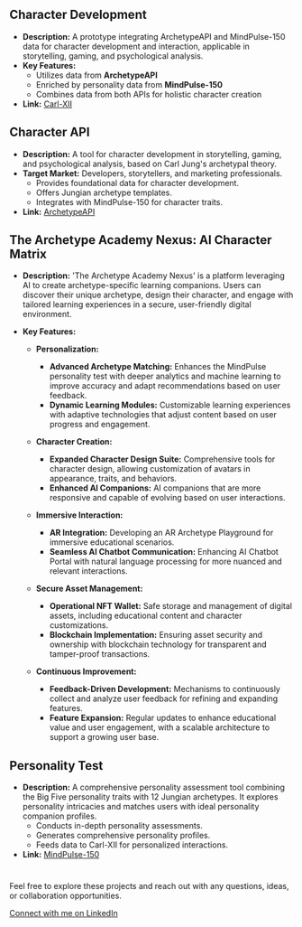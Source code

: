 <!-- ## Carl-XII

[![Archetype Academy Nexus](https://img.shields.io/badge/-Archetype%20Academy%20Nexus-green?style=for-the-badge)](https://github.com/jrq3rq/archetype-academy-nexus)

```css
                      [ Carl-XII ]
                     /     |      \
                    /      |       \
                   /       |        \
  [Character Creation] [Interaction] [Customization]
```

Prototype: [![Carl-XII](https://img.shields.io/badge/-Carl--XII-blue?style=for-the-badge)](https://carl-xii.web.app/)

| **Character Creation** |   **Character Interaction**    | **Character Customization**  |
| :--------------------: | :----------------------------: | :--------------------------: |
| Uses ArchetypeAPI data | Enriched by MindPulse-150 data | Combines data from both APIs |

### Character Creation

- Utilizes data from **ArchetypeAPI**

### Interaction

- Enriched by personality data from **MindPulse-150**

### Customization

- Combines data from **ArchetypeAPI** and insights from **MindPulse-150**

## ArchetypeAPI

[![ArchetypeAPI](https://img.shields.io/badge/-ArchetypeAPI-orange?style=for-the-badge)](https://us-central1-archetype-builder-api.cloudfunctions.net/api/archetypes)

```css
                  \       |        /
                   \      |       /
                    \     |      /
                    [ArchetypeAPI]
                   /       |       \
                  /        |        \
[Character Data] [Template Provision] [Personality Integration]
```

|               Character Data                |     Template Provision      |           Personality Integration            |
| :-----------------------------------------: | :-------------------------: | :------------------------------------------: |
| Foundational data for character development | Jungian archetype templates | Links with MindPulse-150 for trait alignment |

### Character Data

- Provides foundational data for Carl-XII character development

### Template Provision

- Offers Jungian archetype templates for Carl-XII customization

### Personality Integration

- Links with MindPulse-150 for character trait alignment

## MindPulse-150: The Archetype Academy Assessment

[![MindPulse-150](https://img.shields.io/badge/-MindPulse--150-brightgreen?style=for-the-badge)](https://mindpulse-150.web.app/)

```css
                  \         |        /
                   \        |       /
                    \       |      /
              [ MindPulse-150(Application) ]
                    /       |       \
                  /         |        \
   [Personality Test] [Data Analysis] [User Persona]
```

|        Personality Test         |           Data Analysis            |              User Persona               |
| :-----------------------------: | :--------------------------------: | :-------------------------------------: |
| In-depth personality assessment | Comprehensive personality profiles | Feeds data to Carl-XII for interactions |

### Personality Test

- In-depth user personality assessment

### Data Analysis

- Generates comprehensive personality profiles

### User Persona

- Feeds personality data to Carl-XII for personalized interactions
- Integrates with ArchetypeAPI for character customization -->

<!-- # Projects -->

<!-- Welcome to my little corner of the web where I tinker with ideas and bring them to life! This space is all about exploring different technologies and pushing boundaries. You'll find everything from Progressive Web Apps and Custom GPTs to my personal website. And then there's the Archetype Academy Nexus – a vibrant workshop where budding AI character alchemists can hone their craft, transforming raw ideas into well-defined, compelling characters. It’s not just a project; it’s an educational journey into the art of character creation and applied archetypal symbolism.

Dive in and see what I've been cooking up! If you have any questions, ideas, or would like to contribute in any way, please feel free to reach out. I'm always open to collaboration and love discussing these projects with fellow enthusiasts and curious minds alike! -->

<!-- Welcome to my digital playground where my ideas come to life! My passion lies in pushing the boundaries of technology, whether it's through building innovative applications, crafting AI-powered solutions, or sharing my thoughts on my personal website. -->

<!-- Welcome to my digital playground—a hub where innovation meets practicality. My passion for pushing the boundaries of technology manifests in creating cutting-edge applications and AI-powered solutions. Dive into my world of transformative projects and insights. -->

<!-- One of my flagship projects is the Archetype Academy Nexus – a unique educational platform that empowers aspiring AI character alchemists to:

- Master the art of character creation
- Apply archetypal symbolism to their creations
- Transform raw ideas into compelling, well-defined characters

Through the Nexus, I aim to provide not just a project, but an immersive learning experience that explores the intersection of AI, storytelling, and psychology. -->

<!-- ## Personal Website -->

<!-- ## Portfolio Website -->

<!-- - **Project Name:** James RRS Personal Website -->

<!-- - **Description:** Showcasing my professional work and skills, this portfolio site is developed using Bootstrap, HTML, CSS, and is hosted on AWS.
- **Link:** [jamesrrs.me](https://jamesrrs.me) -->

<!-- ## Progressive Web Applications (PWAs) -->

<!-- ### (Products as a Service) Consulting PWA -->

<!-- ### Consulting -->

<!-- - **Description:** Product development service focusing on AI agents, automation scripts, and progressive web applications. -->
  <!-- - The studio is involved in innovative tech solutions like RecapAI and MemoryPal, along with AI-powered projects like Carl-XII and ArchetypeAPI. -->
<!-- - **Marketing Channels:** Digital, industry events, and partnerships with tech incubators. -->
  <!-- - **Growth Strategy:** Expanding service offerings and exploring B2B collaborations. -->
<!-- - **Website:** [Studiovoice2fly.com](https://studiovoice2fly.com/) -->

<!-- ### (Product as a 'Personal' Service) Research PWA -->

<!-- ### Research -->

<!-- - **Project Name:** James RRS -->

<!-- - **Description:** A dedicated progressive web application for personal research and concept exploration.
- **Link:** [jamesrrs-projects-app.web.app](https://jamesrrs-projects-app.web.app/) -->

<!-- ## Custom GPTs & AI-powered Solutions

> **Note:** This section showcases a range of AI-powered solutions tailored for diverse business needs—from strategic planning and brand management to creative storytelling and project feedback. Each project is designed to leverage advanced AI capabilities to provide targeted, actionable insights and foster growth in its respective field.

### Strategic Business Partner

- **Description:** StrategicBusinessPartner-GPT is an AI platform aimed at enhancing small and medium-sized businesses, especially in blue-collar and artisan sectors, through deep SWOT analysis. It offers customized strategic planning, user profiling, and actionable insights using real-time data and benchmarks. Additionally, it provides educational resources on industry trends for informed decision-making, supports growth, and improves positioning. Its user-friendly interface and data privacy commitment make it a vital partner for entrepreneurial success.
- **Link:** [Strategic Business Partner GPT](https://chat.openai.com/g/g-3aqW0lmMT-strategic-business-partner)

### Brand Tranformation

- **Description:** An AI tool, designed for use in the GPT store, that transforms brand identity using design, psychological archetypes, and data-driven insights.
- **Link:** [Archetype Brand Transformer GPT](https://chat.openai.com/g/g-SXTcCxFtV-archetype-brand-transformer)

### Business Rebranding

- **Description:** BusinessRebranding-GPT is a GPT app that helps businesses through the rebranding process by generating ideas ranging from closely related to original identity to innovative concepts. It balances creativity with practicality, ensuring feasible suggestions. Ideal for businesses aiming to refresh their image or pivot strategy, it provides tailored advice for growth and relevance.
- **Link:** [Busines Rebranding GPT](https://chat.openai.com/g/g-np3Dj7gOE-business-rebranding-tool)

### Creative Writing and Storytelling

- **Description:** A GPT store application designed to assist writers by generating original narrative ideas from existing stories or user inputs. It offers a range of prompts to produce creative story ideas, each with unique titles and summaries.
- **Link:** [StorySpinner GPT](https://chat.openai.com/g/g-7T3hhDJO7-storyspinner)

### Business Advising

- **Description:** RebelAdvisor-GPT is a critical business advising tool that offers honest, constructive feedback to refine business projects. It helps identify potential shortcomings and provides actionable suggestions for improvement, fostering development and innovation. By encouraging critical assessment, RebelAdvisor-GPT ensures thorough scrutiny of projects for quality outcomes, making it a valuable asset for idea validation, attention generation, and revenue increase.
- **Link:** [Rebel Advisor GPT](https://chat.openai.com/g/g-KjtcrDj33-rebel-advisor) -->

## Character Development

- **Description:** A prototype integrating ArchetypeAPI and MindPulse-150 data for character development and interaction, applicable in storytelling, gaming, and psychological analysis.
  <!-- - **Target Market:** Tech-savvy small businesses and creative professionals. -->
  <!-- - **Marketing Channels:** Game developers, educators, psychologists, and creative writers. -->
- **Key Features:**
  - Utilizes data from **ArchetypeAPI**
  - Enriched by personality data from **MindPulse-150**
  - Combines data from both APIs for holistic character creation
- **Link:** [Carl-XII](https://carl-xii.web.app/)

## Character API

- **Description:** A tool for character development in storytelling, gaming, and psychological analysis, based on Carl Jung's archetypal theory.
- **Target Market:** Developers, storytellers, and marketing professionals.
  - Provides foundational data for character development.
  - Offers Jungian archetype templates.
  - Integrates with MindPulse-150 for character traits.
- **Link:** [ArchetypeAPI](https://us-central1-archetype-builder-api.cloudfunctions.net/api/archetypes)

<!-- Introducing The Archetype Academy, a groundbreaking digital education platform that empowers users to create, collect, and interact with AI-powered companions. Our innovative suite of tools, including a symbolic character design suite, AR Archetype Playground, AI Chatbot Portal, and secure NFT Wallet, provides a seamless and engaging experience for personalized learning.

Through our proprietary MindPulse personality test, users are matched with unique archetypes that serve as the foundation for their AI companions. These intelligent characters, built using advanced AI technology and customizable via our intuitive design suite, become powerful tools for self-discovery and growth.

The Archetype Academy offers a secure and user-friendly environment for managing and storing these tokenized assets, leveraging the power of blockchain technology. Our AR Archetype Playground brings these companions to life, allowing users to interact with them in immersive, real-world settings.

As we continue to refine and expand our platform, we remain committed to pushing the boundaries of what's possible in digital education. Join us on this exciting journey and unlock the potential of personalized learning with The Archetype Academy. -->

<!-- - **Description:** Create, collect, and learn with AI-powered archetype-specific learning companions. Discover your archetype, design your character, and embark on a personalized learning journey in our secure, interactive digital world. -->
  <!-- - **Target Market:** AR enthusiasts, game developers, storytellers, and educators. -->
<!-- - **Key Features:**
  - Personalization:
    - MindPulse personality test for archetype matching
    - Customizable and interactive learning experiences (demo stages)
  - Character Creation:
    - Symbolic character design suite
    - AI-powered companions for personalized learning
    - User-friendly platform for creating and collecting characters (demo stages)
  - Immersive Interaction:
    - AR Archetype Playground for immersive interaction (concept stages)
    - AI Chatbot Portal for seamless communication (demo stages)
  - Secure Asset Management:
    - Secure NFT Wallet for managing tokenized assets (concept stages)
    - Blockchain technology for asset security and ownership (concept stages)
  - Continuous Improvement:
    - Continuous refinement and expansion of features -->

## The Archetype Academy Nexus: AI Character Matrix

- **Description:** 'The Archetype Academy Nexus' is a platform leveraging AI to create archetype-specific learning companions. Users can discover their unique archetype, design their character, and engage with tailored learning experiences in a secure, user-friendly digital environment.

- **Key Features:**

  - **Personalization:**

    - **Advanced Archetype Matching:** Enhances the MindPulse personality test with deeper analytics and machine learning to improve accuracy and adapt recommendations based on user feedback.
    - **Dynamic Learning Modules:** Customizable learning experiences with adaptive technologies that adjust content based on user progress and engagement.

  - **Character Creation:**

    - **Expanded Character Design Suite:** Comprehensive tools for character design, allowing customization of avatars in appearance, traits, and behaviors.
    - **Enhanced AI Companions:** AI companions that are more responsive and capable of evolving based on user interactions.

  - **Immersive Interaction:**

    - **AR Integration:** Developing an AR Archetype Playground for immersive educational scenarios.
    - **Seamless AI Chatbot Communication:** Enhancing AI Chatbot Portal with natural language processing for more nuanced and relevant interactions.

  - **Secure Asset Management:**

    - **Operational NFT Wallet:** Safe storage and management of digital assets, including educational content and character customizations.
    - **Blockchain Implementation:** Ensuring asset security and ownership with blockchain technology for transparent and tamper-proof transactions.


  - **Continuous Improvement:**
    - **Feedback-Driven Development:** Mechanisms to continuously collect and analyze user feedback for refining and expanding features.
    - **Feature Expansion:**  Regular updates to enhance educational value and user engagement, with a scalable architecture to support a growing user base.


## Personality Test

- **Description:** A comprehensive personality assessment tool combining the Big Five personality traits with 12 Jungian archetypes. It explores personality intricacies and matches users with ideal personality companion profiles.
  - Conducts in-depth personality assessments.
  - Generates comprehensive personality profiles.
  - Feeds data to Carl-XII for personalized interactions.
- **Link:** [MindPulse-150](https://mindpulse-150.web.app/)

<!-- ### Project Feedback for Creators & Entrepreneurs

- **Name:** Judge My Baby

- **Description:** An innovative platform revolutionizing project feedback for creators and entrepreneurs. Through interactive 'baby' illustrations, users receive segmented, playful yet meaningful feedback on their projects. -->
<!-- - **Target Market:** Creative individuals, entrepreneurs, and anyone seeking project feedback. -->
<!-- - **Key Objectives:** -->
  <!-- - Transform the portfolio review process into an interactive experience. -->
  <!-- - Foster a community-oriented platform for creators to give and receive feedback. -->
  <!-- - Simplify the feedback mechanism to encourage participation from non-experts. -->
  <!-- - **Strengths:** Unique concept, engaging interface, community building, ease of use. -->
  <!-- - **Link:** [Judge My Baby](https://github.com/jrq3rq/judge-my-baby) -->

#

Feel free to explore these projects and reach out with any questions, ideas, or collaboration opportunities.

[Connect with me on LinkedIn](https://www.linkedin.com/in/james-rrsantos)
